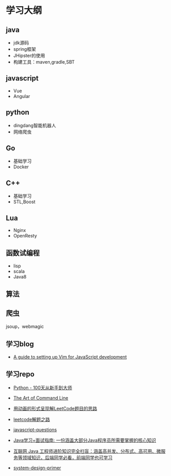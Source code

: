 # 学习大纲
## java
- jdk源码
- spring框架
- JHipster的使用
- 构建工具：maven,gradle,SBT

## javascript
- Vue
- Angular

## python
- dingdang智能机器人
- 网络爬虫

## Go
- 基础学习
- Docker

## C++
- 基础学习
- STL,Boost

## Lua
- Nginx
- OpenResty

## 函数试编程
- lisp
- scala
- Java8

## 算法

## 爬虫
jsoup，webmagic

## 学习blog
- [A guide to setting up Vim for JavaScript development](https://freshman.tech/vim-javascript/)

## 学习repo
- [Python - 100天从新手到大师](https://github.com/jackfrued/Python-100-Days)
- [The Art of Command Line](https://github.com/jlevy/the-art-of-command-line)

- [用动画的形式呈现解LeetCode题目的思路](https://github.com/MisterBooo/LeetCodeAnimation)
- [leetcode解题之路](https://github.com/azl397985856/leetcode)

- [javascript-questions](https://github.com/lydiahallie/javascript-questions)

- [Java学习+面试指南: 一份涵盖大部分Java程序员所需要掌握的核心知识](https://github.com/Snailclimb/JavaGuide)
- [互联网 Java 工程师进阶知识完全扫盲：涵盖高并发、分布式、高可用、微服务等领域知识，后端同学必看，前端同学也可学习 ](https://github.com/doocs/advanced-java)

- [system-design-primer](https://github.com/donnemartin/system-design-primer)